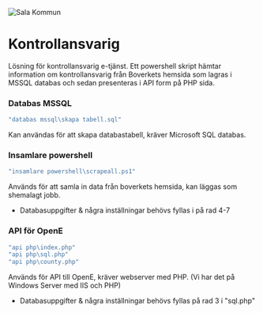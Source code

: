  ![Sala Kommun](https://www.sala.se/resources/images/Logotyper/sakn-logotyp-FS-srgb.png)
# Kontrollansvarig
Lösning för kontrollansvarig e-tjänst. Ett powershell skript hämtar information om kontrollansvarig från Boverkets hemsida som lagras i MSSQL databas och sedan presenteras i API form på PHP sida.

### Databas MSSQL

```bash
"databas mssql\skapa tabell.sql"
``` 
Kan användas för att skapa databastabell, kräver Microsoft SQL databas.

### Insamlare powershell
```bash
"insamlare powershell\scrapeall.ps1"
```
Används för att samla in data från boverkets hemsida, kan läggas som shemalagt jobb.
* Databasuppgifter & några inställningar behövs fyllas i på rad 4-7
### API för OpenE
```bash
"api php\index.php"
"api php\sql.php"
"api php\county.php"
```
Används för API till OpenE, kräver webserver med PHP. (Vi har det på Windows Server med IIS och PHP)
* Databasuppgifter & några inställningar behövs fyllas på rad 3 i "sql.php"